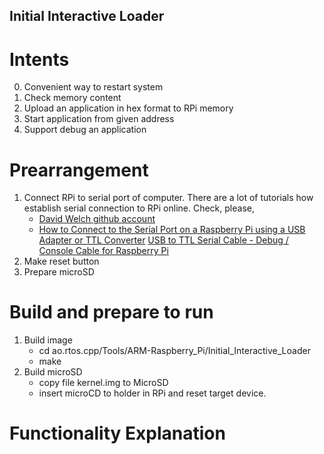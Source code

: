 ## Initial Interactive Loader

# Intents
 0. Convenient way to restart system
 1. Check memory content
 2. Upload an application in hex format to RPi memory
 3. Start application from given address
 4. Support debug an application

# Prearrangement
 1. Connect RPi to serial port of computer. There are a lot of tutorials how establish serial connection to RPi online.
  Check, please, 
      - [David Welch github account](https://github.com/dwelch67/raspberrypi)
      - [How to Connect to the Serial Port on a Raspberry Pi using a USB Adapter or TTL Converter](https://practicingelectronics.wordpress.com/2018/04/22/serial-port-for-a-raspberry-pi-using-a-usb-to-serial-adapter/)
  [USB to TTL Serial Cable - Debug / Console Cable for Raspberry Pi](https://www.adafruit.com/product/954)
 2. Make reset button
 3. Prepare microSD
 
# Build and prepare to run
 1. Build image
     - cd ao.rtos.cpp/Tools/ARM-Raspberry_Pi/Initial_Interactive_Loader
     - make
  2. Build microSD
     - copy file kernel.img to MicroSD
     - insert microCD to holder in RPi and reset target device.

# Functionality Explanation 